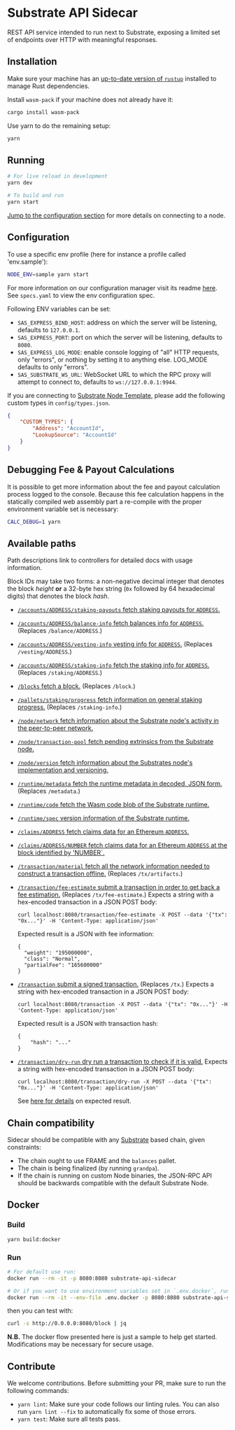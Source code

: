 # Substrate API Sidecar

REST API service intended to run next to Substrate, exposing a limited set of endpoints over HTTP
with meaningful responses.

## Installation

Make sure your machine has an
[up-to-date version of `rustup`](https://www.rust-lang.org/tools/install) installed to manage Rust
dependencies.

Install `wasm-pack` if your machine does not already have it:

```bash
cargo install wasm-pack
```

Use yarn to do the remaining setup:

```bash
yarn
```

## Running

```bash
# For live reload in development
yarn dev

# To build and run
yarn start
```

[Jump to the configuration section](#configuration) for more details on connecting to a node.

## Configuration

To use a specific env profile (here for instance a profile called 'env.sample'):

```bash
NODE_ENV=sample yarn start
```

For more information on our configuration manager visit its readme [here](https://gitlab.com/chevdor/confmgr/-/raw/master/README.adoc). See `specs.yaml` to view the env configuration spec.

Following ENV variables can be set:

-   `SAS_EXPRESS_BIND_HOST`: address on which the server will be listening, defaults to `127.0.0.1`.
-   `SAS_EXPRESS_PORT`: port on which the server will be listening, defaults to `8080`.
-   `SAS_EXPRESS_LOG_MODE`: enable console logging of "all" HTTP requests, only "errors", or nothing by
    setting it to anything else. LOG_MODE defaults to only "errors".
-   `SAS_SUBSTRATE_WS_URL`: WebSocket URL to which the RPC proxy will attempt to connect to, defaults to
    `ws://127.0.0.1:9944`.

If you are connecting to [Substrate Node Template](https://github.com/substrate-developer-hub/substrate-node-template), please add the following custom types in `config/types.json`.

```json
{
	"CUSTOM_TYPES": {
		"Address": "AccountId",
		"LookupSource": "AccountId"
	}
}
```

## Debugging Fee & Payout Calculations

It is possible to get more information about the fee and payout calculation process logged to
the console. Because this fee calculation happens in the statically compiled web assembly part
a re-compile with the proper environment variable set is necessary:

```bash
CALC_DEBUG=1 yarn
```

## Available paths

Path descriptions link to controllers for detailed docs with usage information.

Block IDs may take two forms: a non-negative decimal integer that denotes the block _height_ **or**
a 32-byte hex string (`0x` followed by 64 hexadecimal digits) that denotes the block _hash_.

-   [`/accounts/ADDRESS/staking-payouts` fetch staking payouts for `ADDRESS`.](/src/controllers/accounts/AccountsStakingPayoutsController.ts)

-   [`/accounts/ADDRESS/balance-info` fetch balances info for `ADDRESS`.](src/controllers/accounts/AccountsBalanceInfoController.ts) (Replaces `/balance/ADDRESS`.)

-   [`/accounts/ADDRESS/vesting-info` vesting info for `ADDRESS`.](src/controllers/accounts/AccountsVestingInfoController.ts) (Replaces `/vesting/ADDRESS`.)

-   [`/accounts/ADDRESS/staking-info` fetch the staking info for `ADDRESS`.](src/controllers/accounts/AccountsStakingInfoController.ts) (Replaces `/staking/ADDRESS`.)

-   [`/blocks` fetch a block.](/src/controllers/blocks/BlocksController.ts) (Replaces `/block`.)

-   [`/pallets/staking/progress` fetch information on general staking progress.](src/controllers/pallets/PalletsStakingProgressController.ts) (Replaces `/staking-info`.)

-   [`/node/network` fetch information about the Substrate node's activity in the peer-to-peer network.](src/controllers/node/NodeNetworkController.ts)

-   [`/node/transaction-pool` fetch pending extrinsics from the Substrate node.](src/controllers/node/NodeTransactionPoolController.ts)

-   [`/node/version` fetch information about the Substrates node's implementation and versioning.](src/controllers/node/NodeVersionController.ts)

-   [`/runtime/metadata` fetch the runtime metadata in decoded, JSON form.](src/controllers/runtime/RuntimeMetadataController.ts) (Replaces `/metadata`.)

-   [`/runtime/code` fetch the Wasm code blob of the Substrate runtime.](src/controllers/runtime/RuntimeCodeController.ts)

-   [`/runtime/spec` version information of the Substrate runtime.](src/controllers/runtime/RuntimeSpecController.ts)

-   [`/claims/ADDRESS` fetch claims data for an Ethereum `ADDRESS`.](src/controllers/claims/ClaimsController.ts)

-   [`/claims/ADDRESS/NUMBER` fetch claims data for an Ethereum `ADDRESS` at the block identified by 'NUMBER`.](src/controllers/claims/ClaimsController.ts)

-   [`/transaction/material` fetch all the network information needed to construct a transaction offline.](src/controllers/transaction/TransactionMaterialController.ts) (Replaces `/tx/artifacts`.)

-   [`/transaction/fee-estimate` submit a transaction in order to get back a fee estimation.](src/controllers/transaction/TransactionFeeEstimateController.ts) (Replaces `/tx/fee-estimate`.) Expects a string
    with a hex-encoded transaction in a JSON POST body:

    ```
    curl localhost:8080/transaction/fee-estimate -X POST --data '{"tx": "0x..."}' -H 'Content-Type: application/json'
    ```

    Expected result is a JSON with fee information:

    ```
    {
      "weight": "195000000",
      "class": "Normal",
      "partialFee": "165600000"
    }
    ```

-   [`/transaction` submit a signed transaction.](src/controllers/transaction/TransactionSubmitController.ts) (Replaces `/tx`.) Expects a string with hex-encoded transaction in a JSON POST
    body:
    ```
    curl localhost:8080/transaction -X POST --data '{"tx": "0x..."}' -H 'Content-Type: application/json'
    ```
    Expected result is a JSON with transaction hash:
    ```
    {
        "hash": "..."
    }
    ```

- [`/transaction/dry-run` dry run a transaction to check if it is valid.](src/controllers/transaction/TransactionDryRunController.ts)
Expects a string with hex-encoded transaction in a JSON POST
    body:
    ```
    curl localhost:8080/transaction/dry-run -X POST --data '{"tx": "0x..."}' -H 'Content-Type: application/json'
    ```
    See [here for details](src/controllers/transaction/TransactionDryRunController.ts) on expected result.

## Chain compatibility

Sidecar should be compatible with any [Substrate](https://substrate.dev/) based chain, given
constraints:

-   The chain ought to use FRAME and the `balances` pallet.
-   The chain is being finalized (by running `grandpa`).
-   If the chain is running on custom Node binaries, the JSON-RPC API should be backwards compatible
    with the default Substrate Node.

## Docker

### Build

```bash
yarn build:docker
```

### Run

```bash
# For default use run:
docker run --rm -it -p 8080:8080 substrate-api-sidecar

# Or if you want to use environment variables set in `.env.docker`, run:
docker run --rm -it --env-file .env.docker -p 8080:8080 substrate-api-sidecar
```

then you can test with:

```bash
curl -s http://0.0.0.0:8080/block | jq
```

**N.B.** The docker flow presented here is just a sample to help get started. Modifications may be necessary for secure usage.

## Contribute

We welcome contributions. Before submitting your PR, make sure to run the following commands:

-   `yarn lint`: Make sure your code follows our linting rules. You can also run `yarn lint --fix` to
    automatically fix some of those errors.
-   `yarn test`: Make sure all tests pass.
